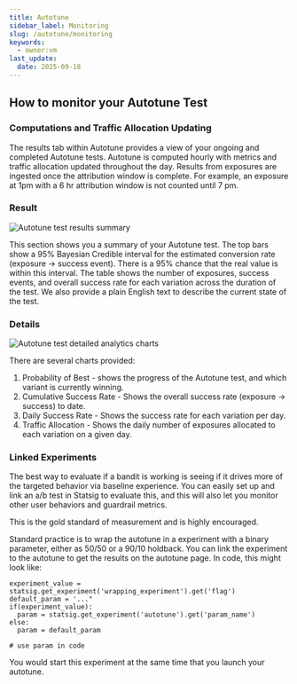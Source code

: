 ```yaml
---
title: Autotune
sidebar_label: Monitoring
slug: /autotune/monitoring
keywords:
  - owner:vm
last_update:
  date: 2025-09-18
---
```


## How to monitor your Autotune Test

### Computations and Traffic Allocation Updating

The results tab within Autotune provides a view of your ongoing and completed Autotune tests.  Autotune is computed hourly with metrics and traffic allocation updated throughout the day.  Results from exposures are ingested once the attribution window is complete.  For example, an exposure at 1pm with a 6 hr attribution window is not counted until 7 pm.

### Result

![Autotune test results summary](https://user-images.githubusercontent.com/77478319/150008289-2119f756-ff71-4634-af85-fca840cf1e4c.png)

This section shows you a summary of your Autotune test.  The top bars show a 95% Bayesian Credible interval for the estimated conversion rate (exposure -> success event).  There is a 95% chance that the real value is within this interval.  The table shows the number of exposures, success events, and overall success rate for each variation across the duration of the test.  We also provide a plain English text to describe the current state of the test.

### Details

![Autotune test detailed analytics charts](https://user-images.githubusercontent.com/77478319/150009034-74a9f2b9-42ee-4d24-9c95-5fe6dff35334.png)

There are several charts provided:
1. Probability of Best - shows the progress of the Autotune test, and which variant is currently winning.
2. Cumulative Success Rate - Shows the overall success rate (exposure -> success) to date.
3. Daily Success Rate - Shows the success rate for each variation per day.
4. Traffic Allocation - Shows the daily number of exposures allocated to each variation on a given day.


### Linked Experiments

The best way to evaluate if a bandit is working is seeing if it drives more of the targeted behavior via baseline experience. You can easily set up and link an a/b test in Statsig to evaluate this, and this will also let you monitor other user behaviors and guardrail metrics.

This is the gold standard of measurement and is highly encouraged.

Standard practice is to wrap the autotune in a experiment with a binary parameter, either as 50/50 or a 90/10 holdback.  You can link the experiment to the autotune to get the results on the autotune page. In code, this might look like:

```
experiment_value = statsig.get_experiment('wrapping_experiment').get('flag')
default_param = '..."
if(experiment_value):
  param = statsig.get_experiment('autotune').get('param_name')
else:
  param = default_param

# use param in code
```

You would start this experiment at the same time that you launch your autotune.
